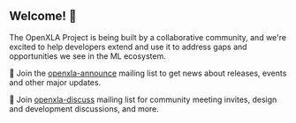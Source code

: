 ## Welcome! 👋

The OpenXLA Project is being built by a collaborative community, and we're excited to help developers extend and use it to address gaps and opportunities we see in the ML ecosystem. 

📣 Join the [openxla-announce](https://groups.google.com/a/openxla.org/g/openxla-announce) mailing list to get news about releases, events and other major updates. 

💬 Join [openxla-discuss](https://groups.google.com/a/openxla.org/g/openxla-discuss) mailing list for community meeting invites, design and development discussions, and more.

